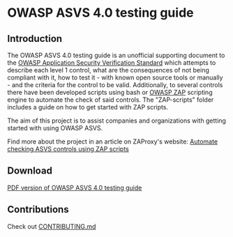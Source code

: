 # OWASP ASVS 4.0 testing guide

## Introduction

The OWASP ASVS 4.0 testing guide is an unofficial supporting document to the [OWASP Application Security Verification Standard](https://github.com/OWASP/ASVS) which attempts to describe each level 1 control, what are the consequences of not being compliant with it, how to test it - with known open source tools or manually - and the criteria for the control to be valid. Additionally, to several controls there have been developed scripts using bash or [OWASP ZAP](https://github.com/zaproxy/zaproxy) scripting engine to automate the check of said controls. The "ZAP-scripts" folder includes a guide on how to get started with ZAP scripts.

The aim of this project is to assist companies and organizations with getting started with using OWASP ASVS.

Find more about the project in an article on ZAProxy's website: [Automate checking ASVS controls using ZAP scripts](https://www.zaproxy.org/blog/2021-02-10-automate-checking-asvs-controls-using-zap-scripts/)

## Download
[PDF version of OWASP ASVS 4.0 testing guide](https://github.com/BlazingWind/OWASP-ASVS-4.0-testing-guide/raw/main/OWASP-ASVS-testing-guide.pdf)

## Contributions
Check out [CONTRIBUTING.md](https://github.com/BlazingWind/OWASP-ASVS-4.0-testing-guide/blob/main/CONTRIBUTING.md)
